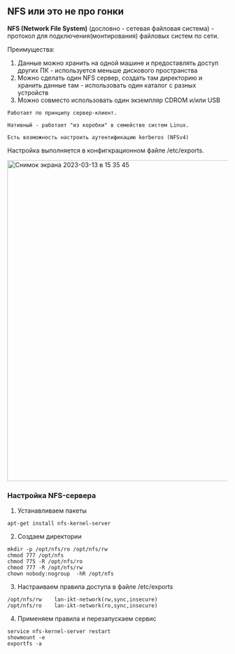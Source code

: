 ##  NFS или это не про гонки

**NFS (Network File System)** (дословно - сетевая файловая система) - протокол для подключения(монтирования) файловых систем по сети.

Преимущества: 
1. Данные можно хранить на одной машине и предоставлять доступ других ПК - используется меньше дискового пространства
2. Можно сделать один NFS сервер, создать там директорию и хранить данные там - использовать один каталог с разных устройств
3. Можно совместо использовать один экземпляр CDROM и/или USB 

```
Работает по принципу сервер-клиент.

Нативный - работает "из коробки" в семействе систем Linux.

Есть возможность настроить аутентификацию kerberos (NFSv4)
```

Настройка выполняется в конфигкрационном файле /etc/exports.

<img width="734" alt="Снимок экрана 2023-03-13 в 15 35 45" src="https://user-images.githubusercontent.com/66735783/224703624-275d7dfe-9c5b-4ec1-9d03-026daedac089.png">


### Настройка NFS-сервера

1. Устанавливаем пакеты
```
apt-get install nfs-kernel-server
```
2. Создаем директории
```
mkdir -p /opt/nfs/ro /opt/nfs/rw
chmod 777 /opt/nfs
chmod 775 -R /opt/nfs/ro
chmod 777 -R /opt/nfs/rw
chown nobody:nogroup  -hR /opt/nfs
```
3. Настраиваем правила доступа в файле /etc/exports
```
/opt/nfs/rw    lan-ikt-network(rw,sync,insecure)
/opt/nfs/ro    lan-ikt-network(ro,sync,insecure)
```
4. Применяем правила и перезапускаем сервис
```
service nfs-kernel-server restart
showmount -e
exportfs -a
```